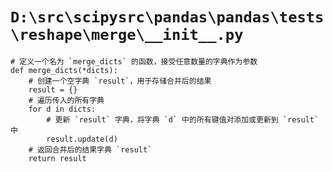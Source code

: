 # `D:\src\scipysrc\pandas\pandas\tests\reshape\merge\__init__.py`

```
# 定义一个名为 `merge_dicts` 的函数，接受任意数量的字典作为参数
def merge_dicts(*dicts):
    # 创建一个空字典 `result`，用于存储合并后的结果
    result = {}
    # 遍历传入的所有字典
    for d in dicts:
        # 更新 `result` 字典，将字典 `d` 中的所有键值对添加或更新到 `result` 中
        result.update(d)
    # 返回合并后的结果字典 `result`
    return result
```